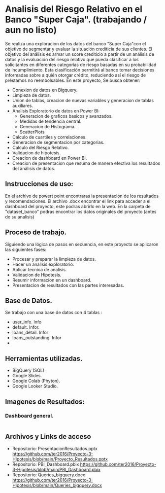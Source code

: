 # Analisis del Riesgo Relativo en el Banco "Super Caja". (trabajando / aun no listo)
Se realiza una exploracion de los datos del banco "Super Caja"con el objetivo de segmentar y evaluar la situación crediticia de sus clientes. El objetivo del análisis es armar un score crediticio a partir de un análisis de datos 
y la evaluación del riesgo relativo que pueda clasificar a los solicitantes en diferentes categorías de riesgo basadas en su probabilidad de incumplimiento. 
Esta clasificación permitirá al banco tomar decisiones informadas sobre a quién otorgar crédito, reduciendo así el riesgo de préstamos no reembolsables. 
En este proyecto, Se busca obtener:

  - Conexion de datos en Bigquery.
  - Limpieza de datos. 
  - Union de tablas, creacion de nuevas variables y generacion de tablas auxiliares.
  - Analisis Exploratorio de datos en Power BI:
    - Generacion de graficos basicos y avanzados.
    - Medidas de tendencia central.
    - Generacion de Histograma.
    - ScatterPlots
  - Calculo de cuartiles y correlaciones.
  - Generacion de segmentacion por categorias.
  - Calculo del Riesgo Relativo.
  - Validacion de hipotesis.
  - Creacion de dashboard en Power BI.
  - Creacion de presentacion que resuma de manera efectiva los resultados del análisis de datos.


## Instrucciones de uso:
En el archivo de powert point encontraras la presentacion de los resultados y recomendaciones.
El archivo .docx encontrar el link para acceder a el dashboard del proyecto, este podras abrirlo en la web.
En la carpeta de "dataset_banco" podras encontrar los datos originales del proyecto (antes de su analisis)


## Proceso de trabajo.
Siguiendo una lógica de pasos en secuencia, en este proyecto se aplicaron las siguientes fases:
  - Procesar y preparar la limpieza de datos.
  - Hacer un analisis exploratorio.
  - Aplicar tecnica de analisis.
  - Validacion de Hipotesis.
  - Resumir informacion en un dashboard.
  - Presentacion de resultados con las partes interesadas.


## Base de Datos.
Se trabajo con una base de datos con 4 tablas :
  - user_info. Info
  - default. Infor.
  - loans_detail. Infor
  - loans_outstanding. Infor
  - 
## Herramientas utilizadas.
  - BigQuery (SQL)
  - Google Slides.
  - Google Colab (Phyton).
  - Google Looker Studio.

    
 ## Imagenes de Resultados:
 ### Dashboard general.
 ![]()


## Archivos y Links de acceso
  - Repositorio: PresentacionResultados.pptx  https://github.com/ter2016/Proyecto-3-Hipotesis/blob/main/Proyecto_Resultados.pptx
  - Repositorio: PBI_Dashboard.pbix https://github.com/ter2016/Proyecto-3-Hipotesis/blob/main/PBI_Dashboard.pbix
  - Repositorio: Queries_bigquery.docx  https://github.com/ter2016/Proyecto-3-Hipotesis/blob/main/Queries_bigquery.docx

